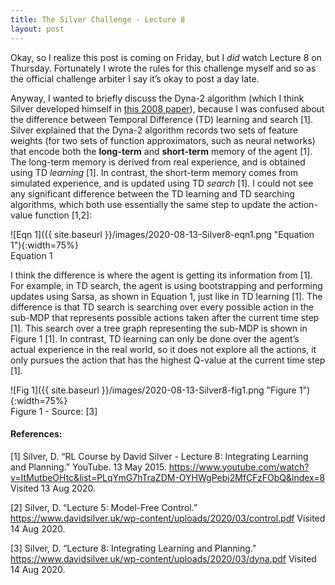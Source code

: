 ```yaml
--- 
title: The Silver Challenge - Lecture 8
layout: post
---
```


Okay, so I realize this post is coming on Friday, but I _did_ watch Lecture 8 on Thursday. Fortunately I wrote the rules for this challenge myself and so as the official challenge arbiter I say it’s okay to post a day late. 

Anyway, I wanted to briefly discuss the Dyna-2 algorithm (which I think Silver developed himself in [this 2008 paper](https://www.davidsilver.uk/wp-content/uploads/2020/03/dyna2_compressed.pdf)), because I was confused about the difference between Temporal Difference (TD) learning and search [1]. Silver explained that the Dyna-2 algorithm records two sets of feature weights (for two sets of function approximators, such as neural networks) that encode both the **long-term** and **short-term** memory of the agent [1]. The long-term memory is derived from real experience, and is obtained using TD _learning_ [1]. In contrast, the short-term memory comes from simulated experience, and is updated using TD _search_ [1]. I could not see any significant difference between the TD learning and TD searching algorithms, which both use essentially the same step to update the action-value function [1,2]: 

![Eqn 1]({{ site.baseurl }}/images/2020-08-13-Silver8-eqn1.png "Equation 1"){:width=75%}     
Equation 1   

I think the difference is where the agent is getting its information from [1]. For example, in TD search, the agent is using bootstrapping and performing updates using Sarsa, as shown in Equation 1, just like in TD learning [1]. The difference is that TD search is searching over every possible action in the sub-MDP that represents possible actions taken after the current time step [1]. This search over a tree graph representing the sub-MDP is shown in Figure 1 [1]. In contrast, TD learning can only be done over the agent’s actual experience in the real world, so it does not explore all the actions, it only pursues the action that has the highest Q-value at the current time step [1]. 

![Fig 1]({{ site.baseurl }}/images/2020-08-13-Silver8-fig1.png "Figure 1"){:width=75%}      
Figure 1 - Source: [3]    

#### References: 

[1] Silver, D. “RL Course by David Silver - Lecture 8: Integrating Learning and Planning.” YouTube. 13 May 2015. <https://www.youtube.com/watch?v=ItMutbeOHtc&list=PLqYmG7hTraZDM-OYHWgPebj2MfCFzFObQ&index=8> Visited 13 Aug 2020.     

[2] Silver, D. “Lecture 5: Model-Free Control.” <https://www.davidsilver.uk/wp-content/uploads/2020/03/control.pdf> Visited 14 Aug 2020.    

[3] Silver, D. “Lecture 8: Integrating Learning and Planning.” <https://www.davidsilver.uk/wp-content/uploads/2020/03/dyna.pdf> Visited 14 Aug 2020. 
